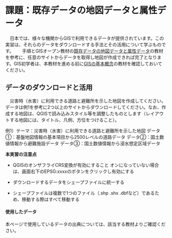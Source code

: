 # 課題：既存データの地図データと属性データ
　日本では、様々な機関からGISで利用できるデータが提供されています。この実習は、それらのデータをダウンロードする手法とその活用について学ぶものです。  
　手順とGISオープン教材の[既存データの地図データと属性データ]の教材を参考に、任意のサイトからデータを取得し地図が作成できれば完了となります。GIS初学者は、本教材を進める前に[GISの基本概念]の教材を確認しておいてください。

## <a name = "データのダウンロードと活用"></a>データのダウンロードと活用
　災害時（水害）に利用できる道路と避難所を示した地図を作成してください。データは例1を参考に2つ以上のサイトからダウンロードしてください。なお、作成する地図は、QGISで読み込みスタイル等を調整したものとします（レイアウトする地図には、タイトル、凡例、方位をつけること）。  

例1）テーマ：災害時（水害）に利用できる道路と避難所を示した地図
データ①：基盤地図情報の基本項目から2500レベルの道路データ
データ②：国土数値情報から避難施設データ
データ③：国土数値情報から浸水想定区域データ


**本実習の注意点**

- QGISのオンザフライCRS変換が有効にすること
  オンになっていない場合は、画面右下のEPSG:xxxxのボタンをクリックし有効にする

- ダウンロードするデータをシェープファイルに統一する

- シェープファイルは複数で1つのファイル（.shp .shx .dbfなど）であるため、移動する際はすべて移動する



#### 使用したデータ
本ページで使用しているデータの出典については、該当する教材よりご確認ください。

[△メニューへもどる]:既存データの地図データと属性データ.md#menu

[作業メモ]:https://github.com/yamauchi-inochu/demo/blob/master/GISオープン教材/実習課題/作業メモ.md
[QGISビギナーズマニュアル]:../../QGISビギナーズマニュアル/QGISビギナーズマニュアル.md
[GRASSビギナーズマニュアル]:../../GRASSビギナーズマニュアル/GRASSビギナーズマニュアル.md
[GISの基本概念]:../../01_GISの基本概念/GISの基本概念.md
[既存データの地図データと属性データ]:../../07_既存データの地図データと属性データ/既存データの地図データと属性データ.md
[空間データ]:../../08_空間データ/空間データ.md
[空間データの結合・修正]:../../10_空間データの統合・修正/空間データの統合・修正.md
[視覚的伝達]:../../21_視覚的伝達/視覚的伝達.md
[政府統計局e-stat]:https://www.e-stat.go.jp/SG1/estat/eStatTopPortal.do
[国土数値情報]:http://nlftp.mlit.go.jp/ksj/
[基本的な空間解析]:../../11_基本的な空間解析/基本的な空間解析.md
[ネットワーク分析]:../../12_ネットワーク分析/ネットワーク分析.md
[領域分析]:../../13_領域分析/領域分析.md
[点データの分析]:../../14_点データの分析/点データの分析.md
[ラスタデータの分析]:../../15_ラスタデータの分析/ラスタデータの分析.md
[空間補間]:../../18_空間補間/空間補間.md
